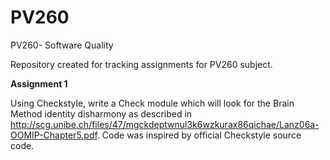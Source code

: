 # PV260
PV260- Software Quality

Repository created for tracking assignments for PV260 subject.

**Assignment 1**

Using Checkstyle, write a Check module which will look for the Brain Method identity disharmony as described in http://scg.unibe.ch/files/47/mgckdeptwnul3k6wzkurax86qichae/Lanz06a-OOMIP-Chapter5.pdf.
Code was inspired by official Checkstyle source code.
